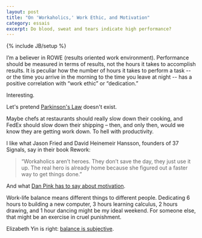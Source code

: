 ```yaml
---
layout: post
title: "On 'Workaholics,' Work Ethic, and Motivation"
category: essais
excerpt: Do blood, sweat and tears indicate high performance?
---
```

{% include JB/setup %}

I’m a believer in ROWE (results oriented work environment). Performance should be measured in terms of results, not the hours it takes to accomplish results. It is peculiar how the number of hours it takes to perform a task -- or the time you arrive in the morning to the time you leave at night -- has a positive correlation with “work ethic” or “dedication.”

Interesting.

Let's pretend [Parkinson's Law](http://en.wikipedia.org/wiki/Parkinson's_law) doesn't exist.  

Maybe chefs at restaurants should really slow down their cooking, and FedEx should slow down their shipping – then, and only then, would we know they are getting work down. To hell with productivity.

I like what Jason Fried and David Heinemeir Hansson, founders of 37 Signals, say in their book Rework:  
> “Workaholics aren’t heroes. They don’t save the day, they just use it up. 
> The real hero is already home because she figured out a faster way to get things done.”

And what [Dan Pink has to say about motivation](http://www.ted.com/talks/dan_pink_on_motivation).

Work-life balance means different things to different people. Dedicating 6 hours to building a new computer, 3 hours learning calculus, 2 hours drawing, and 1 hour dancing might be my ideal weekend. For someone else, that might be an exercise in cruel punishment. 

Elizabeth Yin is right: [balance is subjective](http://hippoland.tumblr.com/post/33235630505/youre-thinking-about-startup-work-life-balance-all).


<a href="https://plus.google.com/+VincentBarr0?rel=author"></a>